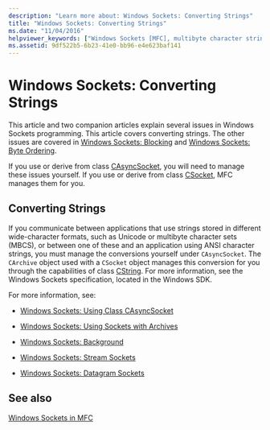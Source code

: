 ```yaml
---
description: "Learn more about: Windows Sockets: Converting Strings"
title: "Windows Sockets: Converting Strings"
ms.date: "11/04/2016"
helpviewer_keywords: ["Windows Sockets [MFC], multibyte character string conversion", "sockets [MFC], multibyte character string conversion issues", "string conversion, multibyte character strings"]
ms.assetid: 9df522b5-6b23-41e0-bb96-e4e623baf141
---
```

# Windows Sockets: Converting Strings

This article and two companion articles explain several issues in Windows Sockets programming. This article covers converting strings. The other issues are covered in [Windows Sockets: Blocking](../mfc/windows-sockets-blocking.md) and [Windows Sockets: Byte Ordering](../mfc/windows-sockets-byte-ordering.md).

If you use or derive from class [CAsyncSocket](../mfc/reference/casyncsocket-class.md), you will need to manage these issues yourself. If you use or derive from class [CSocket](../mfc/reference/csocket-class.md), MFC manages them for you.

## Converting Strings

If you communicate between applications that use strings stored in different wide-character formats, such as Unicode or multibyte character sets (MBCS), or between one of these and an application using ANSI character strings, you must manage the conversions yourself under `CAsyncSocket`. The `CArchive` object used with a `CSocket` object manages this conversion for you through the capabilities of class [CString](../atl-mfc-shared/reference/cstringt-class.md). For more information, see the Windows Sockets specification, located in the Windows SDK.

For more information, see:

- [Windows Sockets: Using Class CAsyncSocket](../mfc/windows-sockets-using-class-casyncsocket.md)

- [Windows Sockets: Using Sockets with Archives](../mfc/windows-sockets-using-sockets-with-archives.md)

- [Windows Sockets: Background](../mfc/windows-sockets-background.md)

- [Windows Sockets: Stream Sockets](../mfc/windows-sockets-stream-sockets.md)

- [Windows Sockets: Datagram Sockets](../mfc/windows-sockets-datagram-sockets.md)

## See also

[Windows Sockets in MFC](../mfc/windows-sockets-in-mfc.md)
